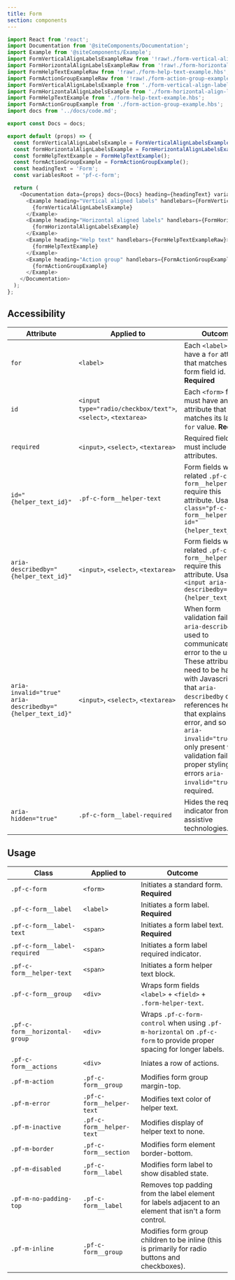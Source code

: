 ```yaml
---
title: Form
section: components
---
```

```js
import React from 'react';
import Documentation from '@siteComponents/Documentation';
import Example from '@siteComponents/Example';
import FormVerticalAlignLabelsExampleRaw from '!raw!./form-vertical-align-labels-example.hbs';
import FormHorizontalAlignLabelsExampleRaw from '!raw!./form-horizontal-align-labels-example.hbs';
import FormHelpTextExampleRaw from '!raw!./form-help-text-example.hbs';
import FormActionGroupExampleRaw from '!raw!./form-action-group-example.hbs';
import FormVerticalAlignLabelsExample from './form-vertical-align-labels-example.hbs';
import FormHorizontalAlignLabelsExample from './form-horizontal-align-labels-example.hbs';
import FormHelpTextExample from './form-help-text-example.hbs';
import FormActionGroupExample from './form-action-group-example.hbs';
import docs from '../docs/code.md';

export const Docs = docs;

export default (props) => {
  const formVerticalAlignLabelsExample = FormVerticalAlignLabelsExample();
  const formHorizontalAlignLabelsExample = FormHorizontalAlignLabelsExample();
  const formHelpTextExample = FormHelpTextExample();
  const formActionGroupExample = FormActionGroupExample();
  const headingText = 'Form';
  const variablesRoot = 'pf-c-form';

  return (
    <Documentation data={props} docs={Docs} heading={headingText} variablesRoot={variablesRoot}>
      <Example heading="Vertical aligned labels" handlebars={FormVerticalAlignLabelsExampleRaw}>
        {formVerticalAlignLabelsExample}
      </Example>
      <Example heading="Horizontal aligned labels" handlebars={FormHorizontalAlignLabelsExampleRaw}>
        {formHorizontalAlignLabelsExample}
      </Example>
      <Example heading="Help text" handlebars={FormHelpTextExampleRaw}>
        {formHelpTextExample}
      </Example>
      <Example heading="Action group" handlebars={FormActionGroupExampleRaw}>
        {formActionGroupExample}
      </Example>
    </Documentation>
  );
};
```

## Accessibility

| Attribute | Applied to | Outcome |
| -- | -- | -- |
| `for` | `<label>` |  Each `<label>` must have a `for` attribute that matches its form field id. **Required** |
| `id` | `<input type="radio/checkbox/text">`, `<select>`, `<textarea>` |  Each `<form>` field must have an `id` attribute that matches its label's `for` value. **Required** |
| `required` | `<input>`, `<select>`, `<textarea>` | Required fields must include these attributes. |
| `id="{helper_text_id}"` | `.pf-c-form__helper-text` | Form fields with related `.pf-c-form__helper-text` require this attribute. Usage `<p class="pf-c-form__helper-text" id="{helper_text_id}">`.  |
| `aria-describedby="{helper_text_id}"` | `<input>`, `<select>`, `<textarea>` | Form fields with related `.pf-c-form__helper-text` require this attribute. Usage `<input aria-describedby="{helper_text_id}">`.  |
| `aria-invalid="true" aria-describedby="{helper_text_id}"` | `<input>`, `<select>`, `<textarea>` |  When form validation fails `aria-describedby` is used to communicate the error to the user. These attributes need to be handled with Javascript so that `aria-describedby` only references help text that explains the error, and so that `aria-invalid="true"` is only present when validation fails. For proper styling of errors `aria-invalid="true"` is required. |
| `aria-hidden="true"` | `.pf-c-form__label-required` |  Hides the required indicator from assistive technologies. |


## Usage

| Class | Applied to | Outcome |
| -- | -- | -- |
| `.pf-c-form` | `<form>` |  Initiates a standard form. **Required** |
| `.pf-c-form__label` | `<label>` |  Initiates a form label. **Required** |
| `.pf-c-form__label-text` | `<span>` |  Initiates a form label text. **Required** |
| `.pf-c-form__label-required` | `<span>` |  Initiates a form label required indicator. |
| `.pf-c-form__helper-text` | `<span>` |  Initiates a form helper text block. |
| `.pf-c-form__group` | `<div>` |  Wraps form fields `<label>` + `<field>` + `.form-helper-text`. |
| `.pf-c-form__horizontal-group` | `<div>`| Wraps `.pf-c-form-control` when using `.pf-m-horizontal` on `.pf-c-form` to provide proper spacing for longer labels. |
| `.pf-c-form__actions` | `<div>` | Iniates a row of actions. |
| `.pf-m-action` | `.pf-c-form__group` | Modifies form group margin-top. |
| `.pf-m-error` | `.pf-c-form__helper-text`| Modifies text color of helper text. |
| `.pf-m-inactive` | `.pf-c-form__helper-text`| Modifies display of helper text to none. |
| `.pf-m-border` | `.pf-c-form__section` | Modifies form element border-bottom. |
| `.pf-m-disabled` | `.pf-c-form__label` | Modifies form label to show disabled state. |
| `.pf-m-no-padding-top` | `.pf-c-form__label` | Removes top padding from the label element for labels adjacent to an element that isn't a form control. |
| `.pf-m-inline` | `.pf-c-form__group` | Modifies form group children to be inline (this is primarily for radio buttons and checkboxes). |
